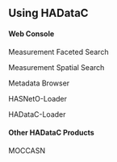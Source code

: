 ## Using HADataC

#### Web Console

Measurement Faceted Search

Measurement Spatial Search

Metadata Browser
 
HASNetO-Loader

HADataC-Loader

#### Other HADataC Products

MOCCASN
